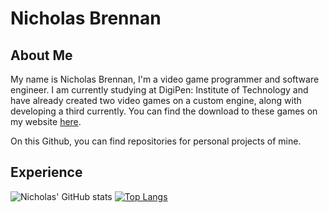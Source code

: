# Nicholas Brennan

## About Me

My name is Nicholas Brennan, I'm a video game programmer and software engineer. I am currently studying at DigiPen: Institute of Technology and have already created two video games on a custom engine, along with developing a third currently. You can find the download to these games on my website [here](https://www.nicholasbrennan.dev/).

On this Github, you can find repositories for personal projects of mine.

## Experience
![Nicholas' GitHub stats](https://github-readme-stats.vercel.app/api?username=NovaTheThird&count_private=true&include_all_commits=true&theme=github_dark&hide_border=true&show_icons=true)
[![Top Langs](https://github-readme-stats.vercel.app/api/top-langs/?username=NovaTheThird&hide_border=true&theme=github_dark)](https://github.com/anuraghazra/github-readme-stats)
